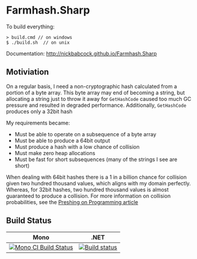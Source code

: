# Farmhash.Sharp

To build everything:

    > build.cmd // on windows    
    $ ./build.sh  // on unix
    
Documentation: http://nickbabcock.github.io/Farmhash.Sharp

## Motiviation

On a regular basis, I need a non-cryptographic hash calculated from a portion of a byte array. This byte array
may end of becoming a string, but allocating a string just to throw it away for `GetHashCode` caused too much
GC pressure and resulted in degraded performance. Additionally, `GetHashCode` produces only a 32bit hash

My requirements became:

* Must be able to operate on a subsequence of a byte array
* Must be able to produce a 64bit output
* Must produce a hash with a low chance of collision
* Must make zero heap allocations
* Must be fast for short subsequences (many of the strings I see are short)

When dealing with 64bit hashes there is a 1 in a billion chance for collision given two hundred thousand
values, which aligns with my domain perfectly. Whereas, for 32bit hashes, two hundred thousand values is
almost guaranteed to produce a collision. For more information on collision probabilities, see the [Preshing
on Programming article][]

[Preshing on Programming article]: http://preshing.com/20110504/hash-collision-probabilities/

## Build Status

Mono | .NET
---- | ----
[![Mono CI Build Status](https://img.shields.io/travis/nickbabcock/Farmhash.Sharp/master.svg)](https://travis-ci.org/nickbabcock/Farmhash.Sharp) | [![Build status](https://ci.appveyor.com/api/projects/status/w550d3vtweb4vsmq?svg=true)](https://ci.appveyor.com/project/nickbabcock/farmhash-sharp)



